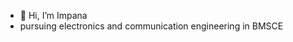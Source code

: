 - 👋 Hi, I’m Impana
- pursuing electronics and communication engineering in BMSCE


<!---
impz05/impz05 is a ✨ special ✨ repository because its `README.md` (this file) appears on your GitHub profile.
You can click the Preview link to take a look at your changes.
--->
